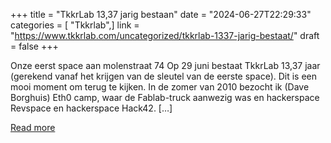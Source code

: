 +++
title = "TkkrLab 13,37 jarig bestaan"
date = "2024-06-27T22:29:33"
categories = [ "Tkkrlab",]
link = "https://www.tkkrlab.com/uncategorized/tkkrlab-1337-jarig-bestaat/"
draft = false
+++

Onze eerst space aan molenstraat 74 Op 29 juni bestaat TkkrLab 13,37 jaar (gerekend vanaf het krijgen van de sleutel van de eerste space). Dit is een mooi moment om terug te kijken. In de zomer van 2010 bezocht ik (Dave Borghuis) Eth0 camp, waar de Fablab-truck aanwezig was en hackerspace Revspace en hackerspace Hack42. [&#8230;]

[Read more](https://www.tkkrlab.com/uncategorized/tkkrlab-1337-jarig-bestaat/)
